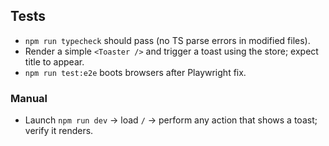 ## Tests

- `npm run typecheck` should pass (no TS parse errors in modified files).
- Render a simple `<Toaster />` and trigger a toast using the store; expect title to appear.
- `npm run test:e2e` boots browsers after Playwright fix.

### Manual

- Launch `npm run dev` → load `/` → perform any action that shows a toast; verify it renders.
